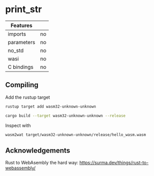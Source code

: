 # print_str

| Features   |     |
| ---------- | --- |
| imports    | no  |
| parameters | no  |
| no_std     | no  |
| wasi       | no  |
| C bindings | no  |

## Compiling

Add the rustup target

```sh
rustup target add wasm32-unknown-unknown

cargo build --target wasm32-unknown-unknown --release
```

Inspect with

```sh
wasm2wat target/wasm32-unknown-unknown/release/hello_wasm.wasm
```

## Acknowledgements

Rust to WebAsembly the hard way: <https://surma.dev/things/rust-to-webassembly/>

